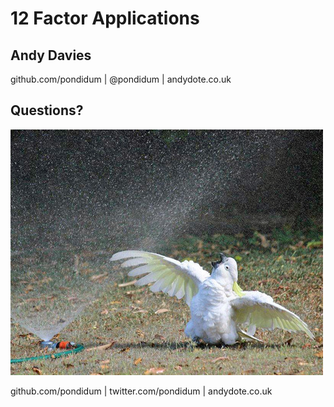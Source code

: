 # 12 Factor Applications <!-- .element: class="push-down stroke" -->
## Andy Davies <!-- .element: class="stroke" -->
github.com/pondidum | @pondidum | andydote.co.uk  <!-- .element: class="smaller" -->



## Questions?
![questions](img/questions.jpg)

github.com/pondidum | twitter.com/pondidum | andydote.co.uk  <!-- .element: class="small" -->
